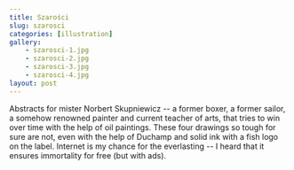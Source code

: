 ```yaml
---
title: Szarości
slug: szarosci
categories: [illustration]
gallery:
    - szarosci-1.jpg
    - szarosci-2.jpg
    - szarosci-3.jpg
    - szarosci-4.jpg
layout: post
---
```


Abstracts for mister Norbert Skupniewicz -- a former boxer, a former sailor, a somehow renowned painter and current teacher of arts, that tries to win over time with the help of oil paintings. These four drawings so tough for sure are not, even with the help of Duchamp and solid ink with a fish logo on the label. Internet is my chance for the everlasting -- I heard that it ensures immortality for free (but with ads).
